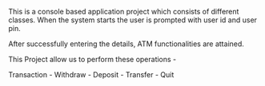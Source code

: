 This is a console based application project which consists of different classes.
When the system starts the user is prompted with user id and user pin.

After successfully entering the details, ATM functionalities are attained.

This Project allow us to perform these operations - 

 Transaction -
 Withdraw -
 Deposit -
 Transfer -
 Quit
